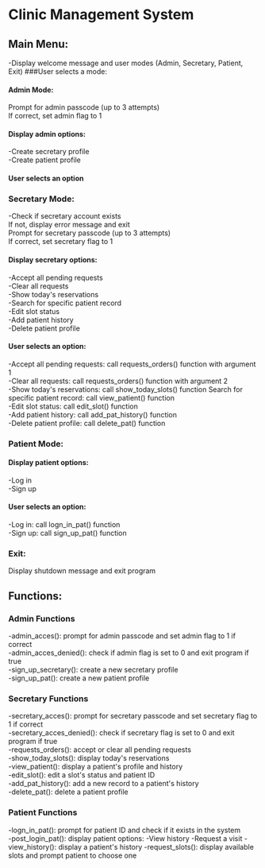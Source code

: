 # Clinic Management System

## Main Menu:
-Display welcome message and user modes (Admin, Secretary, Patient, Exit)
###User selects a mode:
#### Admin Mode:
Prompt for admin passcode (up to 3 attempts)<br>
If correct, set admin flag to 1
#### Display admin options:
-Create secretary profile<br>
-Create patient profile<br>
#### User selects an option

### Secretary Mode:
-Check if secretary account exists<br>
If not, display error message and exit<br>
Prompt for secretary passcode (up to 3 attempts)<br>
If correct, set secretary flag to 1<br>

#### Display secretary options:
-Accept all pending requests<br>
-Clear all requests<br>
-Show today's reservations<br>
-Search for specific patient record<br>
-Edit slot status<br>
-Add patient history<br>
-Delete patient profile<br>
#### User selects an option:
-Accept all pending requests: call requests_orders() function with argument 1<br>
-Clear all requests: call requests_orders() function with argument 2<br>
-Show today's reservations: call show_today_slots() function Search for specific patient record: call view_patient() function<br>
-Edit slot status: call edit_slot() function<br>
-Add patient history: call add_pat_history() function<br>
-Delete patient profile: call delete_pat() function<br>

### Patient Mode:
#### Display patient options:
-Log in<br>
-Sign up
#### User selects an option:
-Log in: call logn_in_pat() function<br>
-Sign up: call sign_up_pat() function

### Exit:
Display shutdown message and exit program

## Functions:

### Admin Functions

-admin_acces(): prompt for admin passcode and set admin flag to 1 if correct<br>
-admin_acces_denied(): check if admin flag is set to 0 and exit program if true<br>
-sign_up_secretary(): create a new secretary profile<br>
-sign_up_pat(): create a new patient profile

### Secretary Functions

-secretary_acces(): prompt for secretary passcode and set secretary flag to 1 if correct<br>
-secretary_acces_denied(): check if secretary flag is set to 0 and exit program if true<br>
-requests_orders(): accept or clear all pending requests<br>
-show_today_slots(): display today's reservations<br>
-view_patient(): display a patient's profile and history<br>
-edit_slot(): edit a slot's status and patient ID<br>
-add_pat_history(): add a new record to a patient's history<br>
-delete_pat(): delete a patient profile

### Patient Functions

-logn_in_pat(): prompt for patient ID and check if it exists in the system<br>
-post_login_pat(): display patient options:
-View history
-Request a visit
-view_history(): display a patient's history
-request_slots(): display available slots and prompt patient to choose one

